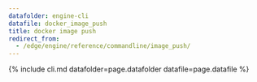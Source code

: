 ```yaml
---
datafolder: engine-cli
datafile: docker_image_push
title: docker image push
redirect_from:
  - /edge/engine/reference/commandline/image_push/
---
```


<!--
Sorry, but the contents of this page are automatically generated from
Docker's source code. If you want to suggest a change to the text that appears
here, you'll need to find the string by searching this repo:

https://github.com/docker/cli
-->

{% include cli.md datafolder=page.datafolder datafile=page.datafile %}
